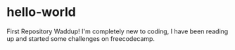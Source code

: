 # hello-world
First Repository
Waddup! I'm completely new to coding, I have been reading up and started some challenges on freecodecamp.
